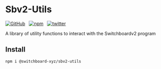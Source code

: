 # Sbv2-Utils

[![GitHub](https://img.shields.io/badge/--181717?logo=github&logoColor=ffffff)](https://github.com/switchboard-xyz/sbv2-solana/tree/main/libraries/sbv2-utils)&nbsp;&nbsp;
[![npm](https://img.shields.io/npm/v/@switchboard-xyz/switchboard-v2)](https://www.npmjs.com/package/@switchboard-xyz/sbv2-utils)&nbsp;&nbsp;
[![twitter](https://badgen.net/twitter/follow/switchboardxyz)](https://twitter.com/switchboardxyz)&nbsp;&nbsp;

A library of utility functions to interact with the Switchboardv2 program

## Install

```
npm i @switchboard-xyz/sbv2-utils
```
